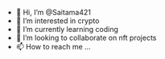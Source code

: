 - 👋 Hi, I’m @Saitama421
- 👀 I’m interested in crypto
- 🌱 I’m currently learning coding
- 💞️ I’m looking to collaborate on nft projects
- 📫 How to reach me ...

<!---
Saitama421/Saitama421 is a ✨ special ✨ repository because its `README.md` (this file) appears on your GitHub profile.
You can click the Preview link to take a look at your changes.
--->
